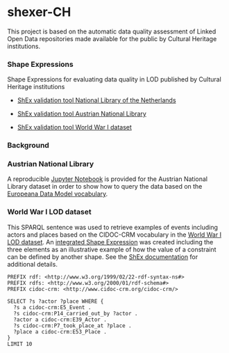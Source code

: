 # shexer-CH
This project is based on the automatic data quality assessment of Linked Open Data repositories made available for the public by Cultural Heritage institutions.


### Shape Expressions 
Shape Expressions for evaluating data quality in LOD published by Cultural Heritage institutions


- [ShEx validation tool National Library of the Netherlands](https://rawgit.com/shexSpec/shex.js/wikidata/packages/shex-webapp/doc/shex-simple.html?manifestURL=https://raw.githubusercontent.com/hibernator11/shexer-CH/main/nl.manifest.json)

- [ShEx validation tool Austrian National Library](https://rawgit.com/shexSpec/shex.js/wikidata/packages/shex-webapp/doc/shex-simple.html?manifestURL=https://raw.githubusercontent.com/hibernator11/shexer-CH/main/onb.manifest.json)

- [ShEx validation tool World War I dataset](https://rawgit.com/shexSpec/shex.js/wikidata/packages/shex-webapp/doc/shex-simple.html?manifestURL=https://raw.githubusercontent.com/hibernator11/shexer-CH/main/ww1lod.manifest.json)


### Background


### Austrian National Library

A reproducible [Jupyter Notebook](https://nbviewer.org/github/hibernator11/shexer-CH/blob/main/onb/onb-sparql.ipynb) is provided for the Austrian National Library dataset in order to show how to query the data based on the [Europeana Data Model vocabulary](https://pro.europeana.eu/page/edm-documentation).

### World War I LOD dataset 

This SPARQL sentence was used to retrieve examples of events including actors and places based on the CIDOC-CRM vocabulary in the [World War I LOD dataset](https://www.ldf.fi/dataset/ww1lod/). An [integrated Shape Expression](https://raw.githubusercontent.com/hibernator11/shexer-CH/main/ww1lod/shaper_nl_class_integration.shex) was created including the three elements as an illustrative example of how the value of a constraint can be defined by another shape. See the [ShEx documentation](https://shex.io/shex-primer/index.html#simple-expressions) for additional details.

```
PREFIX rdf: <http://www.w3.org/1999/02/22-rdf-syntax-ns#>
PREFIX rdfs: <http://www.w3.org/2000/01/rdf-schema#>
PREFIX cidoc-crm: <http://www.cidoc-crm.org/cidoc-crm/>

SELECT ?s ?actor ?place WHERE {
  ?s a cidoc-crm:E5_Event .
  ?s cidoc-crm:P14_carried_out_by ?actor .
  ?actor a cidoc-crm:E39_Actor .
  ?s cidoc-crm:P7_took_place_at ?place .
  ?place a cidoc-crm:E53_Place .
} 
LIMIT 10
```

